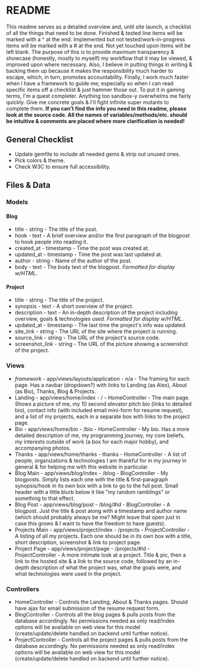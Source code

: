 # README

This readme serves as a detailed overview and, until site launch, a checklist of all the things that need to be done. Finished & tested line items will be marked with a ^ at the end. Implemented but not tested/work-in-progress items will be marked with a # at the end. Not yet touched upon items will be left blank. The purpose of this is to provide maximum transparency & showcase (honestly, mostly to myself) my workflow that it may be viewed, & improved upon where necessary. Also, I believe in putting things in writing & backing them up because it makes the responsibility much harder to escape, which, in turn, promotes accountability. Finally, I work much faster when I have a framework to guide me; especially so when I can read specific items off a checklist & just hammer those out. To put it in gaming terms, I'm a quest completer. Anything too sandbox-y overwhelms me fairly quickly. Give me concrete goals & I'll fight infinite super mutants to complete them. **If you can't find the info you need in this readme, please look at the source code. All the names of variables/methods/etc. should be intuitive & comments are placed where more clarification is needed!**

## General Checklist
- Update gemfile to include all needed gems & strip out unused ones.
- Pick colors & theme.
- Check W3C to ensure full accessibility.

## Files & Data

### Models
#### Blog
- title - string - The title of the post.
- hook - text - A brief overview and/or the first paragraph of the blogpost to hook people into reading it.
- created_at - timestamp - Time the post was created at.
- updated_at - timestamp - Time the post was last updated at.
- author - string - Name of the author of the post.
- body - text - The body text of the blogpost. *Formatted for display w/HTML*.

#### Project
- title - string - The title of the project.
- synopsis - text - A short overview of the project.
- description - text - An in-depth description of the project including overview, goals & technologies used. *Formatted for display w/HTML*.
- updated_at - timestamp - The last time the project's info was updated.
- site_link - string - The URL of the site where the project is running.
- source_link - string - The URL of the project's source code.
- screenshot_link - string - The URL of the picture showing a screenshot of the project.

### Views
- *framework* - app/views/layouts/application - n/a - The framing for each page. Has a navbar (dropdown?) with links to Landing (as Alex), About (as Bio), Thanks, Blog & Projects.
- Landing - app/views/home/index - / - HomeController - The main page. Shows a picture of me, my 10 second elevator pitch bio (links to detailed bio), contact info (with included email mini-form for resume request), and a list of my projects, each in a separate box with links to the project page.
- Bio - app/views/home/bio - /bio - HomeController - My bio. Has a more detailed description of me, my programming journey, my core beliefs, my interests outside of work (a box for each major hobby), and accompanying photos.
- Thanks - app/views/home/thanks - thanks - HomeController - A list of people, organizations & technologies I am thankful for in my journey in general & for helping me with this website in particular.
- Blog Main - app/views/blog/index - /blog - BlogController - My blogposts. Simply lists each one with the title & first-paragraph synopsis/hook in its own box with a link to go to the full post. Small header with a little blurb below it like "my random ramblings" or something to that effect.
- Blog Post - app/views/blog/post - /blog/#id -  BlogController - A blogpost. Just the title & post along with a timestamp and author name (which should probably always be me? Might leave that open just in case this grows & I want to have the freedom to have guests).
- Projects Main - app/views/project/index - /projects - ProjectController - A listing of all my projects. Each one should be in its own box with a title, short description, screenshot & link to project page.
- Project Page - app/views/project/page - /projects/#id - ProjectController - A more intimate look at a project. Title & pic, then a link to the hosted site & a link to the source code, followed by an in-depth description of what the project was, what the goals were, and what technologies were used in the project.

### Controllers
- HomeController - Controls the Landing, About & Thanks pages. Should have ajax for email submission of the resume request form.
- BlogController - Controls all the blog pages & pulls posts from the database accordingly. No permissions needed as only read/index options will be available on web view for this model (create/update/delete handled on backend until further notice).
- ProjectController - Controls all the project pages & pulls posts from the database accordingly. No permissions needed as only read/index options will be available on web view for this model (create/update/delete handled on backend until further notice).

